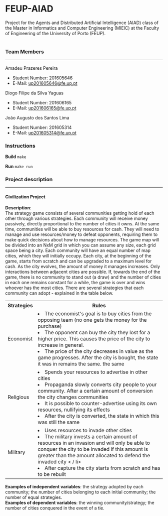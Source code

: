 # FEUP-AIAD
Project for the Agents and Distributed Artificial Intelligence (AIAD) class of the Master in Informatics and Computer Engineering (MIEIC) at the Faculty of Engineering of the University of Porto (FEUP).
<br><br>
### Team Members <hr>
Amadeu Prazeres Pereira<br>
* Student Number: 201605646
* E-Mail: up201605646@fe.up.pt

Diogo Filipe da Silva Yaguas<br>
* Student Number: 201606165
* E-Mail: up201606165@fe.up.pt

João Augusto dos Santos Lima<br>
* Student Number: 201605314
* E-Mail: up201605314@fe.up.pt

### Instructions
**Build** `make`

**Run** `make run`

### Project description <hr>
#### Civilization Project


**Description**:<br>
	The strategy game consists of several communities getting hold of each other through various strategies. Each community will receive money passively, directly proportional to the number of cities it owns. At the same time, communities will be able to buy resources for cash. They will need to manage and use resources/money to defeat opponents, requiring them to make quick decisions about how to manage resources. The game map will be divided into an NxM grid in which you can assume any size, each grid space being a city. Each community will have an equal number of map cities, which they will initially occupy. Each city, at the beginning of the game, starts from scratch and can be upgraded to a maximum level for cash. As the city evolves, the amount of money it manages increases. Only interactions between adjacent cities are possible. If, towards the end of the game, there is no community to stand out (a draw) and the number of cities in each one remains constant for a while, the game is over and wins whoever has the most cities. There are several strategies that each community can adopt - explained in the table below.

<table class="tg">
  <tr>
    <th class="tg-0pky">Strategies</th>
    <th class="tg-0pky">Rules</th>
  </tr>
  <tr>
    <td class="tg-0pky">Economist</td>
    <td class="tg-0pky"><li> The economist's goal is to buy cities from the opposing team (no one gets the money for the purchase) </li> <li> The opponent can buy the city they lost for a higher price. This causes the price of the city to increase in general. </li> <li> The price of the city decreases in value as the game progresses. After the city is bought, the state it was in remains the same. the same </li></td>
  </tr>
  <tr>
    <td class="tg-0pky">Religious</td>
    <td class="tg-0pky"><li> Spends your resources to advertise in other cities </li> <li> Propaganda slowly converts city people to your community. After a certain amount of conversion the city changes communities </li> <li> It is possible to counter-advertise using its own resources, nullifying its effects </li> <li> After the city is converted, the state in which this was still the same </li></td>
  </tr>
  <tr>
    <td class="tg-0pky">Military</td>
    <td class="tg-0pky"><li> Uses resources to invade other cities </li> <li> The military invests a certain amount of resources in an invasion and will only be able to conquer the city to be invaded if this amount is greater than the amount allocated to defend the invaded city < / li> <li> After capture the city starts from scratch and has to be rebuilt </li></td>
  </tr>
</table>

**Examples of independent variables**: the strategy adopted by each community; the number of cities belonging to each initial community; the number of equal strategies. <br>
**Examples of dependent variables**: the winning community/strategy; the number of cities conquered in the event of a tie.

